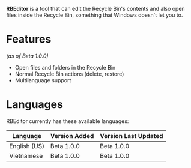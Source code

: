 **RBEditor** is a tool that can edit the Recycle Bin's contents and also open files inside the Recycle Bin, something that Windows doesn't let you to.

# Features
*(as of Beta 1.0.0)*
- Open files and folders in the Recycle Bin
- Normal Recycle Bin actions (delete, restore)
- Multilanguage support

# Languages
RBEditor currently has these available languages:

| Language | Version Added | Version Last Updated |
|--|--|--|
| English (US) | Beta 1.0.0 | Beta 1.0.0 |
| Vietnamese | Beta 1.0.0 | Beta 1.0.0 |
